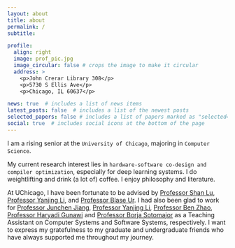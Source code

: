 ```yaml
---
layout: about
title: about
permalink: /
subtitle:

profile:
  align: right
  image: prof_pic.jpg
  image_circular: false # crops the image to make it circular
  address: >
    <p>John Crerar Library 308</p>
    <p>5730 S Ellis Ave</p>
    <p>Chicago, IL 60637</p>

news: true  # includes a list of news items
latest_posts: false  # includes a list of the newest posts
selected_papers: false # includes a list of papers marked as "selected={true}"
social: true  # includes social icons at the bottom of the page
---
```


I am a rising senior at the `University of Chicago`, majoring in `Computer Science`. 

My current research interest lies in `hardware-software co-design and compiler optimization`, especially for deep learning systems. I do weightlifting and drink (a lot of) coffee. I enjoy philosophy and literature.

At UChicago, I have been fortunate to be advised by [Professor Shan Lu](http://people.cs.uchicago.edu/~shanlu/), [Professor Yanjing Li](http://people.cs.uchicago.edu/~yanjingl/), and [Professor Blase Ur](https://www.blaseur.com/). I had also been glad to work for [Professor Junchen Jiang](https://people.cs.uchicago.edu/~junchenj/), [Professor Yanjing Li](http://people.cs.uchicago.edu/~yanjingl/), [Professor Ben Zhao](https://people.cs.uchicago.edu/~ravenben/), [Professor Haryadi Gunawi](http://people.cs.uchicago.edu/~haryadi/) and [Professor Borja Sotomajor](http://people.cs.uchicago.edu/~borja/) as a Teaching Assistant on Computer Systems and Software Systems, respectively. I want to express my gratefulness to my graduate and undergraduate friends who have always supported me throughout my journey.

<!-- <h2><a style="color: inherit;">visitor traffics</a></h2>
<script type="text/javascript" id="clstr_globe" src="//clustrmaps.com/globe.js?d=Uh7DK4eB_0_NuW2yFLoLGxh7bKUnIEhpgvJj7qXedG4"></script> -->

<!-- Link to your favorite [subreddit](http://reddit.com). You can put a picture in, too. The code is already in, just name your picture `prof_pic.jpg` and put it in the `img/` folder.

Put your address / P.O. box / other info right below your picture. You can also disable any of these elements by editing `profile` property of the YAML header of your `_pages/about.md`. Edit `_bibliography/papers.bib` and Jekyll will render your [publications page](/al-folio/publications/) automatically.

Link to your social media connections, too. This theme is set up to use [Font Awesome icons](http://fortawesome.github.io/Font-Awesome/) and [Academicons](https://jpswalsh.github.io/academicons/), like the ones below. Add your Facebook, Twitter, LinkedIn, Google Scholar, or just disable all of them. -->
